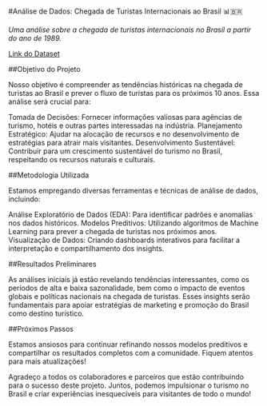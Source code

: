 #Análise de Dados: Chegada de Turistas Internacionais ao Brasil 📊🇧🇷

*Uma análise sobre a chegada de turistas internacionais no Brasil a partir do ano de 1989.*

[Link do Dataset](https://dados.gov.br/dados/conjuntos-dados/estimativas-de-chegadas-de-turistas-internacionais-ao-brasil)


##Objetivo do Projeto

Nosso objetivo é compreender as tendências históricas na chegada de turistas ao Brasil e prever o fluxo de turistas para os próximos 10 anos. Essa análise será crucial para:

Tomada de Decisões: Fornecer informações valiosas para agências de turismo, hotéis e outras partes interessadas na indústria.
Planejamento Estratégico: Ajudar na alocação de recursos e no desenvolvimento de estratégias para atrair mais visitantes.
Desenvolvimento Sustentável: Contribuir para um crescimento sustentável do turismo no Brasil, respeitando os recursos naturais e culturais.

##Metodologia Utilizada

Estamos empregando diversas ferramentas e técnicas de análise de dados, incluindo:

Análise Exploratório de Dados (EDA): Para identificar padrões e anomalias nos dados históricos.
Modelos Preditivos: Utilizando algoritmos de Machine Learning para prever a chegada de turistas nos próximos anos.
Visualização de Dados: Criando dashboards interativos para facilitar a interpretação e compartilhamento dos insights.

##Resultados Preliminares

As análises iniciais já estão revelando tendências interessantes, como os períodos de alta e baixa sazonalidade, bem como o impacto de eventos globais e políticas nacionais na chegada de turistas. Esses insights serão fundamentais para apoiar estratégias de marketing e promoção do Brasil como destino turístico.

##Próximos Passos

Estamos ansiosos para continuar refinando nossos modelos preditivos e compartilhar os resultados completos com a comunidade. Fiquem atentos para mais atualizações!

Agradeço a todos os colaboradores e parceiros que estão contribuindo para o sucesso deste projeto. Juntos, podemos impulsionar o turismo no Brasil e criar experiências inesquecíveis para visitantes de todo o mundo!
